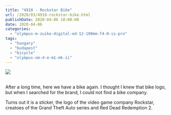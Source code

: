 ```yaml
---
title: "4918 - Rockstar Bike"
url: /2020/03/4918-rockstar-bike.html
publishDate: 2020-04-06 18:00:00
date: 2020-04-06
categories: 
  - "olympus-m-zuiko-digital-ed-12-100mm-f4-0-is-pro"
tags: 
  - "hungary"
  - "budapest"
  - "bicycle"
  - "olympus-om-d-e-m1-mk-ii"
---
```

<div class="container">
<div class="center"><a target="_blank" href="https://d25zfm9zpd7gm5.cloudfront.net/1200x1200/2018/20180520_164530_lr.jpg"><img class="webfeedsFeaturedVisual" src="https://d25zfm9zpd7gm5.cloudfront.net/0600x0600/2018/20180520_164530_lr.jpg" /></a></div>
</div>
<br />

After a long time, here we have a bike again. I thought I knew that
bike logo, but when I searched for the brand, I could not find a
bike company.

Turns out it is a sticker, the logo of the video game company
Rockstar, creatoes of the Grand Theft Auto series and Red Dead
Redemption 2.
